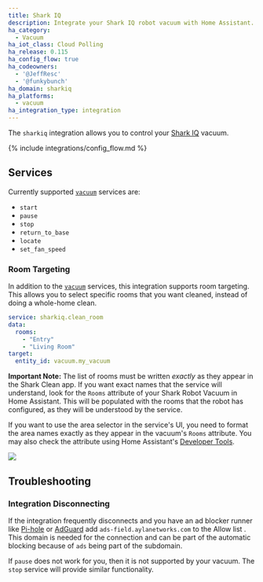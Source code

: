 ```yaml
---
title: Shark IQ
description: Integrate your Shark IQ robot vacuum with Home Assistant.
ha_category:
  - Vacuum
ha_iot_class: Cloud Polling
ha_release: 0.115
ha_config_flow: true
ha_codeowners:
  - '@JeffResc'
  - '@funkybunch'
ha_domain: sharkiq
ha_platforms:
  - vacuum
ha_integration_type: integration
---
```


The `sharkiq` integration allows you to control your [Shark IQ](https://www.sharkclean.com/vacuums/robot-vacuums/) vacuum.

{% include integrations/config_flow.md %}

## Services

Currently supported [`vacuum`](/integrations/vacuum/) services are:

- `start`
- `pause`
- `stop`
- `return_to_base`
- `locate`
- `set_fan_speed`

### Room Targeting
In addition to the [`vacuum`](/integrations/vacuum/) services, this integration supports room targeting.
This allows you to select specific rooms that you want cleaned, instead of doing a whole-home clean.

```yaml
service: sharkiq.clean_room
data:
  rooms:
    - "Entry"
    - "Living Room"
target:
  entity_id: vacuum.my_vacuum
```
**Important Note:** The list of rooms must be written _exactly_ as they appear in the Shark Clean app. If you want exact names that the service will understand,
look for the `Rooms` attribute of your Shark Robot Vacuum in Home Assistant.  This will be populated with the rooms that the robot has configured, as they will be
understood by the service.

If you want to use the area selector in the service's UI, you need to format the area names exactly as they appear in the vacuum's `Rooms` attribute.  You may also check the attribute using Home Assistant's [Developer Tools](https://www.home-assistant.io/docs/tools/dev-tools/).
<p class='img'>
<img src='/images/integrations/sharkiq/sharkiq-room-service-attributes.png' />
</p>

## Troubleshooting

### Integration Disconnecting

If the integration frequently disconnects and you have an ad blocker runner like [Pi-hole](https://pi-hole.net/) or [AdGuard](https://adguard.com) add `ads-field.aylanetworks.com` to the Allow list . This domain is needed for the connection and can be part of the automatic blocking because of `ads` being part of the subdomain.

If `pause` does not work for you, then it is not supported by your vacuum. The `stop` service will provide similar functionality.
